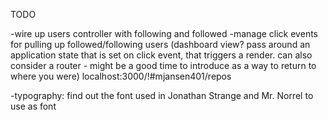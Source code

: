TODO

-wire up users controller with following and followed
-manage click events for pulling up followed/following users (dashboard view? pass around an application state that is set on click event, that triggers a render. can also consider a router - might be a good time to introduce as a way to return to where you were)
  localhost:3000/!#mjansen401/repos

-typography: find out the font used in Jonathan Strange and Mr. Norrel to use as font


